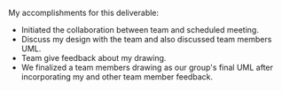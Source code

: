 My accomplishments for this deliverable:
- Initiated the collaboration between team and scheduled meeting.
- Discuss my design with the team and also discussed team members UML. 
- Team give feedback about my drawing. 
- We finalized a team members drawing as our group's final UML after incorporating my and other team member feedback.

